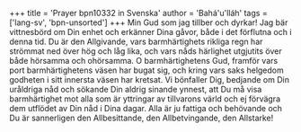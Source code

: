 +++
title = 'Prayer bpn10332 in Svenska'
author = 'Bahá'u'lláh'
tags = ['lang-sv', 'bpn-unsorted']
+++
Min Gud som jag tillber och dyrkar! Jag bär vittnesbörd om Din enhet och erkänner Dina gåvor, både i det förflutna och i denna tid. Du är den Allgivande, vars barmhärtighets rikliga regn har strömmat ned över hög och låg lika, och vars nåds härlighet utgjutits över både hörsamma och ohörsamma.
O barmhärtighetens Gud, framför vars port barmhärtighetens väsen har bugat sig, och kring vars saks helgedom godheten i sitt innersta väsen har kretsat. Vi bönfaller Dig, bedjande om Din uråldriga nåd och sökande Din aldrig sinande ynnest, att Du må visa barmhärtighet mot alla som är yttringar av tillvarons värld och ej förvägra dem utflödet av Din nåd i Dina dagar.
Alla är ju fattiga och behövande och  Du är sannerligen den Allbesittande, den Allbetvingande, den Allstarke!
